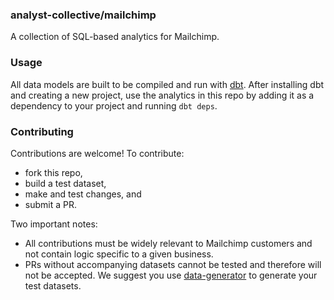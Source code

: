### analyst-collective/mailchimp

A collection of SQL-based analytics for Mailchimp.

### Usage

All data models are built to be compiled and run with [dbt](https://github.com/analyst-collective/dbt). After installing dbt and creating a new project, use the analytics in this repo by adding it as a dependency to your project and running `dbt deps`.

### Contributing
Contributions are welcome! To contribute:
- fork this repo,
- build a test dataset,
- make and test changes, and
- submit a PR.

Two important notes:
- All contributions must be widely relevant to Mailchimp customers and not contain logic specific to a given business.
- PRs without accompanying datasets cannot be tested and therefore will not be accepted. We suggest you use [data-generator](https://github.com/analyst-collective/data-generator) to generate your test datasets.
